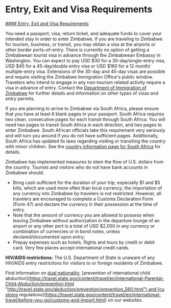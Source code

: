 # Entry, Exit and Visa Requirements

[#### Entry, Exit and Visa Requirements](javascript:void(0); "Entry, Exit and Visa Requirements")

You need a passport, visa, return ticket, and adequate funds to cover your intended stay in order to enter Zimbabwe. If you are traveling to Zimbabwe for tourism, business, or transit, you may obtain a visa at the airports or other border ports-of-entry. There is currently no option of getting a Zimbabwean tourist visa in advance through the Zimbabwean Embassy in Washington. You can expect to pay USD $30 for a 30-day/single-entry visa, USD $45 for a 45-day/double entry visa or USD $160 for a 12 month/ multiple-entry visa. Extensions of the 30-day and 45-day visas are possible and require visiting the Zimbabwe Immigration Office's public window. Travelers who intend to engage in any non-tourism related activity require a visa in advance of entry. Contact the [Department of Immigration of Zimbabwe](https://www.evisa.gov.zw/home) for further details and information on other types of visas and entry permits.

If you are planning to arrive to Zimbabwe via South Africa, please ensure that you have at least 6 blank pages in your passport. South Africa requires two clean, consecutive pages for each transit through South Africa. You will need two pages to transit South Africa in each direction, and two pages to enter Zimbabwe. South African officials take this requirement very seriously and will turn you around if you do not have sufficient pages. Additionally, South Africa has updated its laws regarding visiting or transiting the country with minor children. See the [country information page for South Africa](https://travel.state.gov/content/travel/en/international-travel/International-Travel-Country-Information-Pages/SouthAfrica.html) for details.

Zimbabwe has implemented measures to stem the flow of U.S. dollars from the country. Tourists and visitors who do not have bank accounts in Zimbabwe should:

* Bring cash sufficient for the duration of your trip; especially $1 and $5 bills, which are used more often than local currency; the importation of any currency into Zimbabwe by travelers is not restricted. However, all travelers are encouraged to complete a Customs Declaration Form (Form 47) and declare the currency in their possession at the time of entry.
* Note that the amount of currency you are allowed to possess when leaving Zimbabwe without authorization in the departure lounge of an airport or any other port is a total of USD $2,000 in any currency or combination of currencies or in bond notes, unless declared/documented upon entry;
* Prepay expenses such as hotels, flights and tours by credit or debit card. Very few places accept international credit cards.

**HIV/AIDS restrictions:** The U.S. Department of State is unaware of any HIV/AIDS entry restrictions for visitors to or foreign residents of Zimbabwe.

Find information on [dual nationality](https://travel.state.gov/content/travel/en/international-travel/before-you-go/travelers-with-special-considerations/Dual-Nationality-Travelers.html "http://travel.state.gov/travel/cis_pa_tw/cis/cis_1753.html"), [prevention of international child abduction](https://travel.state.gov/content/travel/en/International-Parental-Child-Abduction/prevention.html "http://travel.state.gov/abduction/prevention/prevention_560.html") and [customs regulations](https://travel.state.gov/content/travel/en/international-travel/before-you-go/customs-and-import.html) on our websites.